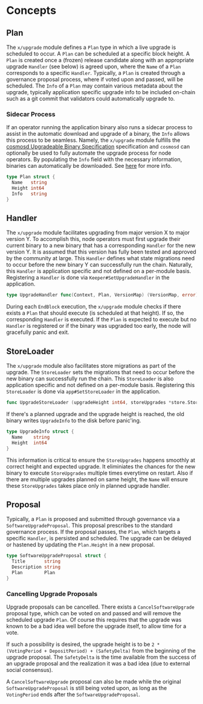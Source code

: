 <!--
order: 1
-->

# Concepts

## Plan

The `x/upgrade` module defines a `Plan` type in which a live upgrade is scheduled
to occur. A `Plan` can be scheduled at a specific block height.
A `Plan` is created once a (frozen) release candidate along with an appropriate upgrade
`Handler` (see below) is agreed upon, where the `Name` of a `Plan` corresponds to a
specific `Handler`. Typically, a `Plan` is created through a governance proposal
process, where if voted upon and passed, will be scheduled. The `Info` of a `Plan`
may contain various metadata about the upgrade, typically application specific
upgrade info to be included on-chain such as a git commit that validators could
automatically upgrade to.

### Sidecar Process

If an operator running the application binary also runs a sidecar process to assist
in the automatic download and upgrade of a binary, the `Info` allows this process to
be seamless. Namely, the `x/upgrade` module fulfills the
[cosmosd Upgradeable Binary Specification](https://github.com/regen-network/cosmosd#upgradeable-binary-specification)
specification and `cosmosd` can optionally be used to fully automate the upgrade
process for node operators. By populating the `Info` field with the necessary information,
binaries can automatically be downloaded. See [here](https://github.com/regen-network/cosmosd#auto-download)
for more info.

```go
type Plan struct {
  Name   string
  Height int64
  Info   string
}
```

## Handler

The `x/upgrade` module facilitates upgrading from major version X to major version Y. To
accomplish this, node operators must first upgrade their current binary to a new
binary that has a corresponding `Handler` for the new version Y. It is assumed that
this version has fully been tested and approved by the community at large. This
`Handler` defines what state migrations need to occur before the new binary Y
can successfully run the chain. Naturally, this `Handler` is application specific
and not defined on a per-module basis. Registering a `Handler` is done via
`Keeper#SetUpgradeHandler` in the application.

```go
type UpgradeHandler func(Context, Plan, VersionMap) (VersionMap, error)
```

During each `EndBlock` execution, the `x/upgrade` module checks if there exists a
`Plan` that should execute (is scheduled at that height). If so, the corresponding
`Handler` is executed. If the `Plan` is expected to execute but no `Handler` is registered
or if the binary was upgraded too early, the node will gracefully panic and exit.

## StoreLoader

The `x/upgrade` module also facilitates store migrations as part of the upgrade. The
`StoreLoader` sets the migrations that need to occur before the new binary can
successfully run the chain. This `StoreLoader` is also application specific and
not defined on a per-module basis. Registering this `StoreLoader` is done via
`app#SetStoreLoader` in the application.

```go
func UpgradeStoreLoader (upgradeHeight int64, storeUpgrades *store.StoreUpgrades) baseapp.StoreLoader
```

If there's a planned upgrade and the upgrade height is reached, the old binary writes `UpgradeInfo` to the disk before panic'ing.

```go
type UpgradeInfo struct {
  Name    string
  Height  int64
}
```

This information is critical to ensure the `StoreUpgrades` happens smoothly at correct height and
expected upgrade. It eliminiates the chances for the new binary to execute `StoreUpgrades` multiple
times everytime on restart. Also if there are multiple upgrades planned on same height, the `Name`
will ensure these `StoreUpgrades` takes place only in planned upgrade handler.

## Proposal

Typically, a `Plan` is proposed and submitted through governance via a `SoftwareUpgradeProposal`.
This proposal prescribes to the standard governance process. If the proposal passes,
the `Plan`, which targets a specific `Handler`, is persisted and scheduled. The
upgrade can be delayed or hastened by updating the `Plan.Height` in a new proposal.

```go
type SoftwareUpgradeProposal struct {
  Title       string
  Description string
  Plan        Plan
}
```

### Cancelling Upgrade Proposals

Upgrade proposals can be cancelled. There exists a `CancelSoftwareUpgrade` proposal
type, which can be voted on and passed and will remove the scheduled upgrade `Plan`.
Of course this requires that the upgrade was known to be a bad idea well before the
upgrade itself, to allow time for a vote.

If such a possibility is desired, the upgrade height is to be
`2 * (VotingPeriod + DepositPeriod) + (SafetyDelta)` from the beginning of the
upgrade proposal. The `SafetyDelta` is the time available from the success of an
upgrade proposal and the realization it was a bad idea (due to external social consensus).

A `CancelSoftwareUpgrade` proposal can also be made while the original
`SoftwareUpgradeProposal` is still being voted upon, as long as the `VotingPeriod`
ends after the `SoftwareUpgradeProposal`.
